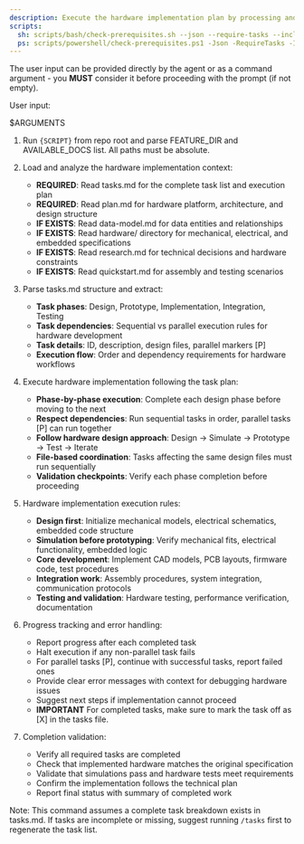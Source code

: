 ```yaml
---
description: Execute the hardware implementation plan by processing and executing all tasks defined in tasks.md
scripts:
  sh: scripts/bash/check-prerequisites.sh --json --require-tasks --include-tasks
  ps: scripts/powershell/check-prerequisites.ps1 -Json -RequireTasks -IncludeTasks
---
```


The user input can be provided directly by the agent or as a command argument - you **MUST** consider it before proceeding with the prompt (if not empty).

User input:

$ARGUMENTS

1. Run `{SCRIPT}` from repo root and parse FEATURE_DIR and AVAILABLE_DOCS list. All paths must be absolute.

2. Load and analyze the hardware implementation context:
   - **REQUIRED**: Read tasks.md for the complete task list and execution plan
   - **REQUIRED**: Read plan.md for hardware platform, architecture, and design structure
   - **IF EXISTS**: Read data-model.md for data entities and relationships
   - **IF EXISTS**: Read hardware/ directory for mechanical, electrical, and embedded specifications
   - **IF EXISTS**: Read research.md for technical decisions and hardware constraints
   - **IF EXISTS**: Read quickstart.md for assembly and testing scenarios

3. Parse tasks.md structure and extract:
   - **Task phases**: Design, Prototype, Implementation, Integration, Testing
   - **Task dependencies**: Sequential vs parallel execution rules for hardware development
   - **Task details**: ID, description, design files, parallel markers [P]
   - **Execution flow**: Order and dependency requirements for hardware workflows

4. Execute hardware implementation following the task plan:
   - **Phase-by-phase execution**: Complete each design phase before moving to the next
   - **Respect dependencies**: Run sequential tasks in order, parallel tasks [P] can run together  
   - **Follow hardware design approach**: Design → Simulate → Prototype → Test → Iterate
   - **File-based coordination**: Tasks affecting the same design files must run sequentially
   - **Validation checkpoints**: Verify each phase completion before proceeding

5. Hardware implementation execution rules:
   - **Design first**: Initialize mechanical models, electrical schematics, embedded code structure
   - **Simulation before prototyping**: Verify mechanical fits, electrical functionality, embedded logic
   - **Core development**: Implement CAD models, PCB layouts, firmware code, test procedures
   - **Integration work**: Assembly procedures, system integration, communication protocols
   - **Testing and validation**: Hardware testing, performance verification, documentation

6. Progress tracking and error handling:
   - Report progress after each completed task
   - Halt execution if any non-parallel task fails
   - For parallel tasks [P], continue with successful tasks, report failed ones
   - Provide clear error messages with context for debugging hardware issues
   - Suggest next steps if implementation cannot proceed
   - **IMPORTANT** For completed tasks, make sure to mark the task off as [X] in the tasks file.

7. Completion validation:
   - Verify all required tasks are completed
   - Check that implemented hardware matches the original specification
   - Validate that simulations pass and hardware tests meet requirements
   - Confirm the implementation follows the technical plan
   - Report final status with summary of completed work

Note: This command assumes a complete task breakdown exists in tasks.md. If tasks are incomplete or missing, suggest running `/tasks` first to regenerate the task list.